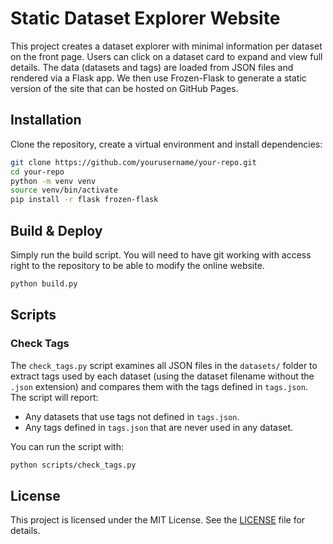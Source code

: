 # Static Dataset Explorer Website

This project creates a dataset explorer with minimal information per dataset on the front page.
Users can click on a dataset card to expand and view full details. 
The data (datasets and tags) are loaded from JSON files and rendered via a Flask app. 
We then use Frozen-Flask to generate a static version of the site that can be hosted on GitHub Pages.

## Installation

Clone the repository, create a virtual environment and install dependencies:

```bash
git clone https://github.com/yourusername/your-repo.git
cd your-repo
python -m venv venv
source venv/bin/activate
pip install -r flask frozen-flask
```

## Build & Deploy

Simply run the build script. You will need to have git working with access right to the repository to be able to modify the online website.

```bash
python build.py
```

## Scripts

### Check Tags

The `check_tags.py` script examines all JSON files in the `datasets/` folder to extract tags used by each dataset (using the dataset filename without the `.json` extension) and compares them with the tags defined in `tags.json`. The script will report:
- Any datasets that use tags not defined in `tags.json`.
- Any tags defined in `tags.json` that are never used in any dataset.

You can run the script with:

```bash
python scripts/check_tags.py
```


## License

This project is licensed under the MIT License. See the [LICENSE](LICENSE) file for details.